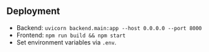 
## Deployment

- Backend: `uvicorn backend.main:app --host 0.0.0.0 --port 8000`
- Frontend: `npm run build && npm start`
- Set environment variables via `.env`.
